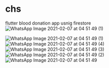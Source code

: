 # chs
flutter blood donation app usnig firestore
<br/>
![WhatsApp Image 2021-02-07 at 04 51 49 (1) ](https://user-images.githubusercontent.com/57316930/107132516-81e3b600-6901-11eb-8ee2-b6b938202b4d.jpegv=4&s=200)

![WhatsApp Image 2021-02-07 at 04 51 49 (1) ](https://user-images.githubusercontent.com/57316930/107132516-81e3b600-6901-11eb-8ee2-b6b938202b4d.jpeg)
![WhatsApp Image 2021-02-07 at 04 51 49 (4)](https://user-images.githubusercontent.com/57316930/107132510-7e502f00-6901-11eb-94e3-27ceb5eb2e87.jpeg)
![WhatsApp Image 2021-02-07 at 04 51 49 (3)](https://user-images.githubusercontent.com/57316930/107132512-7f815c00-6901-11eb-801e-85d025d5aba2.jpeg)
![WhatsApp Image 2021-02-07 at 04 51 49 (2)](https://user-images.githubusercontent.com/57316930/107132515-814b1f80-6901-11eb-87a3-9adf63f39f4f.jpeg)
![WhatsApp Image 2021-02-07 at 04 51 49](https://user-images.githubusercontent.com/57316930/107132518-8314e300-6901-11eb-88a0-9c8e5d54b97a.jpeg)

